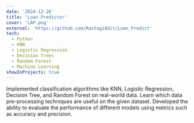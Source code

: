 ```yaml
---
date: '2024-12-26'
title: 'Loan Predictor'
cover: 'LAP.png'
external: 'https://github.com/RastogiAdit/Loan_Predict'
tech:
  - Python
  - KNN
  - Logistic Regression
  - Decision Trees
  - Random Forest
  - Machine Learning
showInProjects: true
---
```


 Implemented classification algorithms like KNN, Logistic Regression, Decision Tree, and Random Forest on real-world data.
 Learn which data pre-processing techniques are useful on the given dataset.
 Developed the ability to evaluate the performance of different models using metrics such as accuracy and precision.